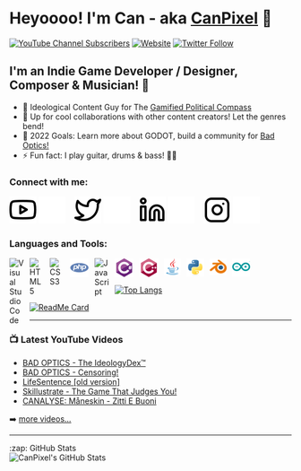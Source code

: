 # Heyoooo! I'm Can - aka [CanPixel][youtube] 👋 

[![YouTube Channel Subscribers](https://img.shields.io/youtube/channel/subscribers/UCDCHcqyeQgJ-jVSd6VJkbCw?logo=youtube&logoColor=red&style=for-the-badge)][youtube]
[![Website](https://img.shields.io/website?label=canpixel.com&style=for-the-badge&url=https%3A%2F%2Fcanpixel.com)](https://canpixel.com)
[![Twitter Follow](https://img.shields.io/twitter/follow/canpixel?color=1DA1F2&logo=twitter&style=for-the-badge)](https://twitter.com/intent/follow?original_referer=https%3A%2F%2Fgithub.com%2FPhuckYuToo&screen_name=PhuckYuToo)

## I'm an Indie Game Developer / Designer, Composer & Musician! 🎸

- 🌱 Ideological Content Guy for The <a href='https://github.com/CanPixel/BadOptics'>Gamified Political Compass</a>
- 👯 Up for cool collaborations with other content creators! Let the genres bend!
- 🥅 2022 Goals: Learn more about GODOT, build a community for <a href='https://github.com/CanPixel/BadOptics'>Bad Optics!</a>
- ⚡ Fun fact: I play guitar, drums & bass! 🎸🥁

### Connect with me:

[![website](./img/youtube-light.svg)](https://youtube.com/Superbowserfreak11)
[![website](./img/youtube-dark.svg)](https://youtube.com/Superbowserfreak11)
&nbsp;&nbsp;
[![website](./img/twitter-light.svg)](https://twitter.com/PhuckYuToo)
[![website](./img/twitter-dark.svg)](https://twitter.com/PhuckYuToo)
&nbsp;&nbsp;
[![website](./img/linkedin-light.svg)](https://linkedin.com/in/canpixel)
[![website](./img/linkedin-dark.svg)](https://linkedin.com/in/canpixel)
&nbsp;&nbsp;
[![website](./img/instagram-light.svg)](https://instagram.com/cannemen)
[![website](./img/instagram-dark.svg)](https://instagram.com/cannemen)

### Languages and Tools:
<div style='background-color:#ddd;'>
<img align="left" alt="Visual Studio Code" width="26px" src="https://cdn.jsdelivr.net/gh/devicons/devicon/icons/vscode/vscode-original.svg" style="padding-right:10px;">
<img align="left" alt="HTML5" width="26px" src="https://cdn.jsdelivr.net/gh/devicons/devicon/icons/html5/html5-original.svg" style="padding-right:10px;">
<img align="left" alt="CSS3" width="26px" src="https://cdn.jsdelivr.net/gh/devicons/devicon/icons/css3/css3-original.svg" style="padding-right:10px;">
<img align="left" alt="PHP" width="34px" src="https://raw.githubusercontent.com/devicons/devicon/v2.15.1/icons/php/php-plain.svg" style="padding-right:10px;" />
<img align="left" alt="JavaScript" width="26px" src="https://cdn.jsdelivr.net/gh/devicons/devicon/icons/javascript/javascript-original.svg" style="padding-right:10px;">
<img align="left" alt="C#" width="34px" src="https://raw.githubusercontent.com/devicons/devicon/v2.15.1/icons/csharp/csharp-original.svg" style="padding-right:10px;" />
<img align="left" alt="C++" width="34px" src="https://raw.githubusercontent.com/devicons/devicon/v2.15.1/icons/cplusplus/cplusplus-original.svg" style="padding-right:10px;" />
<img align="left" alt="Java" width="30px" src="https://raw.githubusercontent.com/devicons/devicon/master/icons/java/java-original.svg" style="padding-right:10px;">
<img align="left" alt="Python" width="32px" src="https://raw.githubusercontent.com/devicons/devicon/v2.15.1/icons/python/python-original.svg" style="padding-right:10px;" />
<img align="left" alt="Blender" width="30px" src="https://raw.githubusercontent.com/devicons/devicon/v2.15.1/icons/blender/blender-original.svg" style="padding-right:10px;" />
<img align="left" alt="Arduino" width="32px" src="https://raw.githubusercontent.com/devicons/devicon/v2.15.1/icons/arduino/arduino-original.svg" style="padding-right:10px;" />
</div>
<br>
<br>

[![Top Langs](https://github-readme-stats.vercel.app/api/top-langs/?username=CanPixel&layout=compact)](https://github.com/CanPixel)

[![ReadMe Card](https://github-readme-stats.vercel.app/api/pin/?username=CanPixel&repo=BadOptics)](https://github.com/CanPixel/BadOptics)

---

### 📺 Latest YouTube Videos

<!-- YOUTUBE:START -->
- [BAD OPTICS - The IdeologyDex™](https://www.youtube.com/watch?v=K7EKYMtiSzc)
- [BAD OPTICS - Censoring!](https://www.youtube.com/watch?v=GkWwrgQaC9o)
- [LifeSentence [old version]](https://www.youtube.com/watch?v=TDY7mNOLW9U)
- [Skillustrate - The Game That Judges You!](https://www.youtube.com/watch?v=A61jhgtA_D4)
- [CANALYSE: Måneskin - Zitti E Buoni](https://www.youtube.com/watch?v=zOkJnB48rsI)
<!-- YOUTUBE:END -->

➡️ [more videos...](https://youtube.com/superbowserfreak11)

---

<summary>:zap: GitHub Stats</summary>
<img align="left" alt="CanPixel's GitHub Stats" src="https://github-readme-stats.vercel.app/api?username=CanPixel&show_icons=true&hide_border=false&title_color=ff652f&icon_color=FFE400&bg_color=09131B&text_color=ffffff&border_color=0c1a25" />

[website]: https://canpixel.com
[twitter]: https://twitter.com/PhuckYuToo
[youtube]: https://www.youtube.com/channel/Superbowserfreak11
[instagram]: https://instagram.com/cannemen
[linkedin]: https://www.linkedin.com/in/canpixel/
[gamesplaylist]: https://www.youtube.com/playlist?list=PLRYyr9-YJbttxhXQSBx9br4nCtZBRG2x9
[musicplaylist]: https://www.youtube.com/playlist?list=PLRYyr9-YJbtvphc8WIcBRODkFm5vgxWao 
